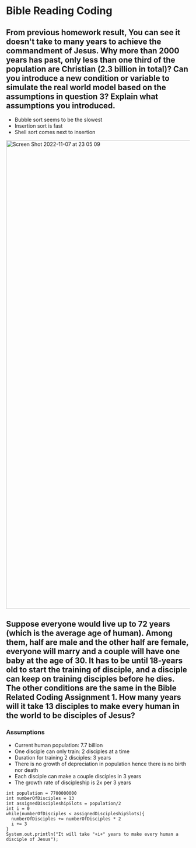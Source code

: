 # Bible Reading Coding

## From previous homework result, You can see it doesn't take to many years to achieve the commandment of Jesus. Why more than 2000 years has past, only less than one third of the population are Christian (2.3 billion in total)? Can you introduce a new condition or variable to simulate the real world model based on the assumptions in question 3? Explain what assumptions you introduced.

* Bubble sort seems to be the slowest
* Insertion sort is fast
* Shell sort comes next to insertion

<img width="1280" alt="Screen Shot 2022-11-07 at 23 05 09" src="https://user-images.githubusercontent.com/26523968/200425331-92950449-8151-469f-9570-0e19f546dd0f.png">

## Suppose everyone would live up to 72 years (which is the average age of human). Among them, half are male and the other half are female, everyone will marry and a couple will have one baby at the age of 30. It has to be until 18-years old to start the training of disciple, and a disciple can keep on training disciples before he dies. The other conditions are the same in the Bible Related Coding Assignment 1. How many years will it take 13 disciples to make every human in the world to be disciples of Jesus?

### Assumptions
* Current human population: 7.7 billion
* One disciple can only train: 2 disciples at a time
* Duration for training 2 disciples: 3 years
* There is no growth of depreciation in population hence there is no birth nor death
* Each disciple can make a couple disciples in 3 years
* The growth rate of discipleship is 2x per 3 years

```
int population = 7700000000
int numberOfDisciples = 13
int assignedDiscipleshipSlots = population/2
int i = 0
while(numberOfDisciples < assignedDiscipleshipSlots){
  numberOfDisciples += numberOfDisciples * 2 
  i += 3
}
System.out.println("It will take "+i+" years to make every human a disciple of Jesus");
```
